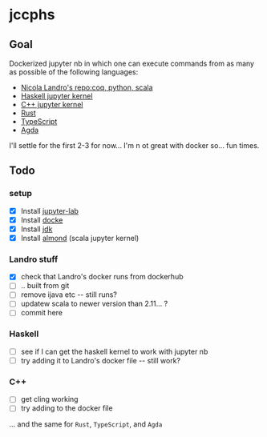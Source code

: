 # jccphs 

## Goal

Dockerized jupyter nb in which one can execute commands from as many as possible of the following languages:

- [Nicola Landro's repo:coq, python, scala](https://gitlab.com/nicolalandro/jupyter-and-coq)
- [Haskell jupyter kernel](https://github.com/IHaskell/IHaskell)
- [C++ jupyter kernel](https://github.com/jupyter-xeus/xeus-cling)
- [Rust](https://github.com/google/evcxr/tree/main/evcxr_jupyter)
- [TypeScript](https://github.com/winnekes/itypescript)
- [Agda](https://github.com/lclem/agda-kernel)

I'll settle for the first 2-3 for now... I'm n ot great with docker so... fun times.

## Todo

### setup
- [x] Install [jupyter-lab](https://jupyter.org/install)
- [x] Install [docke](https://www.docker.com/)
- [x] Install [jdk](https://adoptium.net/download/)
- [x] Install [almond](https://almond.sh/docs/quick-start-install) (scala jupyter kernel)

### Landro stuff
- [x] check that Landro's docker runs from dockerhub
- [ ] .. built from git
- [ ] remove ijava etc -- still runs?
- [ ] updatew scala to newer version than 2.11... ?
- [ ] commit here

### Haskell
- [ ] see if I can get the haskell kernel to work with jupyter nb
- [ ] try adding it to Landro's docker file -- still work?

### C++
- [ ] get cling working
- [ ] try adding to the docker file

... and the same for `Rust`, `TypeScript`, and `Agda`

